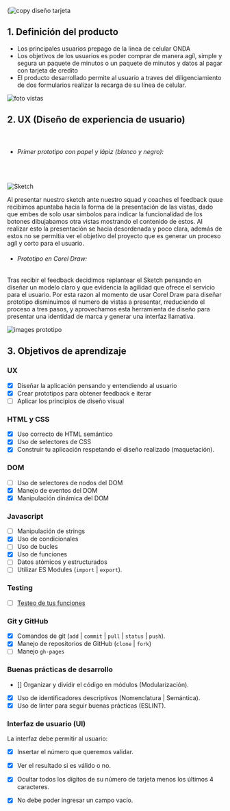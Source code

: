 (![copy diseño tarjeta](https://user-images.githubusercontent.com/65916093/85729932-d9107f80-b6be-11ea-93a0-0c6110bdbc59.jpg)
> 
## 1\. Definición del producto
* Los principales usuarios prepago de la linea de celular ONDA
* Los objetivos de los usuarios es poder comprar de manera agíl, simple y segura un paquete de minutos o un paquete de minutos y datos al pagar con tarjeta de credito
* El producto desarrollado permite al usuario a traves del diligenciamiento de dos formularios realizar la recarga de su línea de celular.

![foto vistas](https://user-images.githubusercontent.com/65916093/85730976-ba5eb880-b6bf-11ea-8d85-6df8bc47988a.jpg)

## 2\. UX \(Diseño de experiencia de usuario\)
<br>

* ###### Primer prototipo con papel y lápiz (blanco y negro):
<br>

![Sketch](https://user-images.githubusercontent.com/65916093/85730245-1f65de80-b6bf-11ea-80cc-edccc315a504.JPG)

Al presentar nuestro sketch ante nuestro squad y coaches el feedback quue recibimos apuntaba hacia la forma de la presentación de las vistas, dado que embes de solo usar simbolos para indicar la funcionalidad de los botones dibujabamos otra vistas mostrando el contenido de estos. Al realizar esto la presentación se hacia desordenada y poco clara, además de estos no se permitia ver el objetivo del proyecto que es generar un proceso agíl y corto para el usuario.

* ###### Prototipo en Corel Draw:

Tras recibir el feedback decidimos replantear el Sketch pensando en diseñar un modelo claro y que evidencia la agilidad que ofrece el servicio para el usuario. Por esta razon al momento de usar Corel Draw para diseñar prototipo disminuimos el numero de vistas a presentar, rreduciendo el proceso a tres pasos, y aprovechamos esta herramienta de diseño para presentar una identidad de marca y generar una interfaz llamativa.

![images prototipo](https://user-images.githubusercontent.com/65916093/85730876-a1ee9e00-b6bf-11ea-882b-b7a5c040fbe1.jpg)

## 3\. Objetivos de aprendizaje

### UX

* [x] Diseñar la aplicación pensando y entendiendo al usuario
* [x] Crear prototipos para obtener feedback e iterar
* [ ] Aplicar los principios de diseño visual

### HTML y CSS

* [x] Uso correcto de HTML semántico
* [x] Uso de selectores de CSS
* [x] Construir tu aplicación respetando el diseño realizado (maquetación).

### DOM

* [ ] Uso de selectores de nodos del DOM
* [x] Manejo de eventos del DOM
* [x] Manipulación dinámica del DOM

### Javascript

* [ ] Manipulación de strings
* [x] Uso de condicionales
* [ ] Uso de bucles
* [x] Uso de funciones
* [ ] Datos atómicos y estructurados
* [ ] Utilizar ES Modules (`import` \| `export`).

### Testing

* [ ] [Testeo de tus funciones](https://jestjs.io/docs/es-ES/getting-started)

### Git y GitHub

* [x] Comandos de git (`add` \| `commit` \| `pull` \| `status` \| `push`).
* [x] Manejo de repositorios de GitHub (`clone` \| `fork`)
* [ ] Manejo `gh-pages`

### Buenas prácticas de desarrollo

* [] Organizar y dividir el código en módulos (Modularización).
* [x] Uso de identificadores descriptivos \(Nomenclatura \| Semántica\)\.
* [x] Uso de linter para seguir buenas prácticas (ESLINT).

### Interfaz de usuario (UI)

La interfaz debe permitir al usuario:

* [x] Insertar el número que queremos validar.
* [x] Ver el resultado si es válido o no.
* [x] Ocultar todos los dígitos de su número de tarjeta menos los últimos 4 caracteres.
* [x] No debe poder ingresar un campo vacío.





